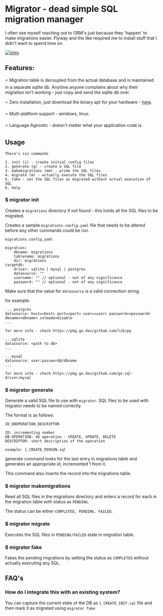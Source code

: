 
# Migrator - dead simple SQL migration manager

I often see myself reaching out to ORM's just because they 'happen' to make migrations easier. Flyway and the like required me to install stuff that I didn't want to spend time on.

[![intro](https://img.youtube.com/vi/gomB5to9sgo/0.jpg)](https://youtu.be/gomB5to9sgo)

## Features:

⭐ Migration table is decoupled from the actual database and is maintained in a separate sqlite db. Anytime anyone complains about why their migration isn't working - just copy and send the sqlite db over.

⭐ Zero installation, just download the binary apt for your hardware - [here](https://github.com/SuvarnaNarayanan/migrator/releases).

⭐ Multi-platform support - windows, linux. 

⭐ Language Agnostic - doesn't matter what your application code is. 

## Usage 

```
There's six commands 

1. init (i) - create initial config files
2. generate (g) - create a SQL file 
3. makemigrations (mm) - prime the SQL files
4. migrate (m) - actually execute the SQL files
5. fake - set the SQL files as migrated without actual execution of SQL
6. help

```

### $ migrator init

Creates a `migrations` directory if not found - this holds all the SQL files to be migrated. 

Creates a sample `migrations.config.yaml` file that needs to be altered before any other commands could be run.

```
migrations.config.yaml

migration:
    dbname: migrations
    tablename: migrations
    dir: migrations
targetdb:
    driver: sqlite | mysql | postgres
    datasource: ""
    username: "" // optional - not of any significance
    password: "" // optional - not of any significance

```

Make sure that the value for `datasource` is a valid connection string.

for example: 

```
... postgres
datasource: host=<host> port=<port> user=<user> password=<password> dbname=<dbname> sslmode=disable  
...

for more info - check https://pkg.go.dev/github.com/lib/pq

...sqlite
datasource: <path to db> 
...

...mysql
datasource: user:password@/dbname
...

for more info - check https://pkg.go.dev/github.com/go-sql-driver/mysql
```

### $ migrator generate 

Generate a valid SQL file to use with `migrator`. SQL files to be used with migrator needs to be named correctly. 

The format is as follows:

```
ID_DBOPERATION_DESCRIPTOR

ID: incrementing number
DB-OPERATION: db operation - CREATE, UPDATE, DELETE
DESCRIPTOR: short description of the operation

example: 1_CREATE_PERSON.sql

```

generate command looks for the last entry in migrations table and generates an appropriate id, incremented 1 from it. 

This command also inserts the record into the migrations table. 

### $ migrator makemigrations

Read all SQL files in the migrations directory and enters a record for each in the migration table with status as `PENDING`. 

The status can be either `COMPLETED, PENDING, FAILED`.

### $ migrator migrate

Executes the SQL files in `PENDING/FAILED` state in migration table.

### $ migrator fake

Fakes the pending migrations by setting the status as `COMPLETED` without actually executing any SQL.

## FAQ's

### How do I integrate this with an existing system?

You can capture the current state of the DB as `1_CREATE_INIT.sql` file and then mark it as migrated using `migrator fake` 